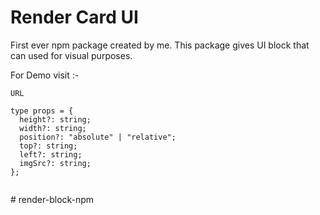 # Render Card UI

First ever npm package created by me.
This package gives UI block that can used for visual purposes.

For Demo visit :-

```
URL
```

```
type props = {
  height?: string;
  width?: string;
  position?: "absolute" | "relative";
  top?: string;
  left?: string;
  imgSrc?: string;
};


```
#   r e n d e r - b l o c k - n p m  
 
